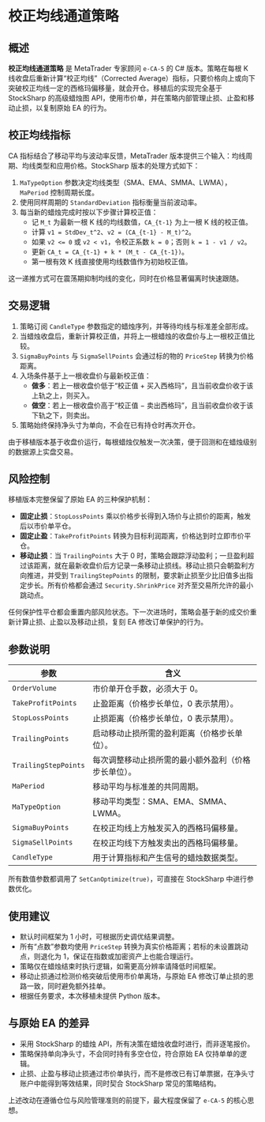 # 校正均线通道策略

## 概述
**校正均线通道策略** 是 MetaTrader 专家顾问 `e-CA-5` 的 C# 版本。策略在每根 K 线收盘后重新计算“校正均线”（Corrected Average）指标，只要价格向上或向下突破校正均线一定的西格玛偏移量，就会开仓。移植后的实现完全基于 StockSharp 的高级蜡烛图 API，使用市价单，并在策略内部管理止损、止盈和移动止损，以复制原始 EA 的行为。

## 校正均线指标
CA 指标结合了移动平均与波动率反馈，MetaTrader 版本提供三个输入：均线周期、均线类型和应用价格。StockSharp 版本的处理方式如下：

1. `MaTypeOption` 参数决定均线类型（SMA、EMA、SMMA、LWMA），`MaPeriod` 控制周期长度。
2. 使用同样周期的 `StandardDeviation` 指标衡量当前波动率。
3. 每当新的蜡烛完成时按以下步骤计算校正值：
   - 记 `M_t` 为最新一根 K 线的均线数值，`CA_{t-1}` 为上一根 K 线的校正值。
   - 计算 `v1 = StdDev_t^2`、`v2 = (CA_{t-1} - M_t)^2`。
   - 如果 `v2 <= 0` 或 `v2 < v1`，令校正系数 `k = 0`；否则 `k = 1 - v1 / v2`。
   - 更新 `CA_t = CA_{t-1} + k * (M_t - CA_{t-1})`。
   - 第一根有效 K 线直接使用均线数值作为初始校正值。

这一递推方式可在震荡期抑制均线的变化，同时在价格显著偏离时快速跟随。

## 交易逻辑
1. 策略订阅 `CandleType` 参数指定的蜡烛序列，并等待均线与标准差全部形成。
2. 当蜡烛收盘后，重新计算校正值，并将上一根蜡烛的收盘价与上一根校正值比较。
3. `SigmaBuyPoints` 与 `SigmaSellPoints` 会通过标的物的 `PriceStep` 转换为价格距离。
4. 入场条件基于上一根收盘价与最新校正值：
   - **做多**：若上一根收盘价低于“校正值 + 买入西格玛”，且当前收盘价收于该上轨之上，则买入。
   - **做空**：若上一根收盘价高于“校正值 − 卖出西格玛”，且当前收盘价收于该下轨之下，则卖出。
5. 策略始终保持净头寸为单向，不会在已有持仓时再次开仓。

由于移植版本基于收盘价运行，每根蜡烛仅触发一次决策，便于回测和在蜡烛级别的数据源上实盘交易。

## 风险控制
移植版本完整保留了原始 EA 的三种保护机制：

- **固定止损**：`StopLossPoints` 乘以价格步长得到入场价与止损价的距离，触发后以市价单平仓。
- **固定止盈**：`TakeProfitPoints` 转换为目标利润距离，价格达到时立即市价平仓。
- **移动止损**：当 `TrailingPoints` 大于 0 时，策略会跟踪浮动盈利；一旦盈利超过该距离，就在最新收盘价后方记录一条移动止损线。移动止损只会朝盈利方向推进，并受到 `TrailingStepPoints` 的限制，要求新止损至少比旧值多出指定步长。所有价格都会通过 `Security.ShrinkPrice` 对齐至交易所允许的最小跳动点。

任何保护性平仓都会重置内部风险状态。下一次进场时，策略会基于新的成交价重新计算止损、止盈以及移动止损，复刻 EA 修改订单保护的行为。

## 参数说明
| 参数 | 含义 |
| --- | --- |
| `OrderVolume` | 市价单开仓手数，必须大于 0。 |
| `TakeProfitPoints` | 止盈距离（价格步长单位，0 表示禁用）。 |
| `StopLossPoints` | 止损距离（价格步长单位，0 表示禁用）。 |
| `TrailingPoints` | 启动移动止损所需的盈利距离（价格步长单位）。 |
| `TrailingStepPoints` | 每次调整移动止损所需的最小额外盈利（价格步长单位）。 |
| `MaPeriod` | 移动平均与标准差的共同周期。 |
| `MaTypeOption` | 移动平均类型：SMA、EMA、SMMA、LWMA。 |
| `SigmaBuyPoints` | 在校正均线上方触发买入的西格玛偏移量。 |
| `SigmaSellPoints` | 在校正均线下方触发卖出的西格玛偏移量。 |
| `CandleType` | 用于计算指标和产生信号的蜡烛数据类型。 |

所有数值参数都调用了 `SetCanOptimize(true)`，可直接在 StockSharp 中进行参数优化。

## 使用建议
- 默认时间框架为 1 小时，可根据历史调优结果调整。
- 所有“点数”参数均使用 `PriceStep` 转换为真实价格距离；若标的未设置跳动点，则退化为 1，保证在指数或加密资产上也能合理运行。
- 策略仅在蜡烛结束时执行逻辑，如需更高分辨率请降低时间框架。
- 移动止损通过检测价格突破后使用市价单离场，与原始 EA 修改订单止损的思路一致，同时避免额外挂单。
- 根据任务要求，本次移植未提供 Python 版本。

## 与原始 EA 的差异
- 采用 StockSharp 的蜡烛 API，所有决策在蜡烛收盘时进行，而非逐笔报价。
- 策略保持单向净头寸，不会同时持有多空仓位，符合原始 EA 仅持单单的逻辑。
- 止损、止盈与移动止损通过市价单执行，而不是修改已有订单票据，在净头寸账户中能得到等效结果，同时契合 StockSharp 常见的策略结构。

上述改动在遵循仓位与风险管理准则的前提下，最大程度保留了 `e-CA-5` 的核心思想。
